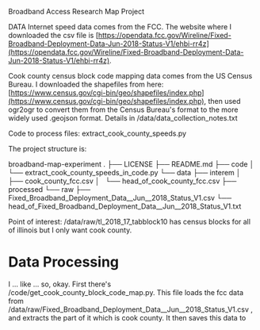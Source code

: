 Broadband Access Research Map Project

DATA
Internet speed data comes from the FCC. The website where I downloaded the csv file is [https://opendata.fcc.gov/Wireline/Fixed-Broadband-Deployment-Data-Jun-2018-Status-V1/ehbi-rr4z](https://opendata.fcc.gov/Wireline/Fixed-Broadband-Deployment-Data-Jun-2018-Status-V1/ehbi-rr4z).

Cook county census block code mapping data comes from the US Census Bureau.
I downloaded the shapefiles from here: [https://www.census.gov/cgi-bin/geo/shapefiles/index.php](https://www.census.gov/cgi-bin/geo/shapefiles/index.php), then used ogr2ogr to convert them from the Census Bureau's format to the more widely used .geojson format. Details in /data/data_collection_notes.txt



Code to process files:
extract_cook_county_speeds.py




The project structure is:

broadband-map-experiment
.
├── LICENSE
├── README.md
├── code
│   └── extract_cook_county_speeds_in_code.py
└── data
    ├── interem
    │   ├── cook_county_fcc.csv
    │   └── head_of_cook_county_fcc.csv
    ├── processed
    └── raw
        ├── Fixed_Broadband_Deployment_Data__Jun__2018_Status_V1.csv
        └── head_of_Fixed_Broadband_Deployment_Data__Jun__2018_Status_V1.txt

Point of interest: /data/raw/tl_2018_17_tabblock10 has census blocks for all of illinois but I only want cook county.


# Data Processing  
I ... like ... so, okay. First there's /code/get_cook_county_block_code_map.py. This file loads the fcc data from /data/raw/Fixed_Broadband_Deployment_Data__Jun__2018_Status_V1.csv , and extracts the part of it which is cook county. It then saves this data to 